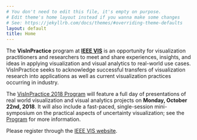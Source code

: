 ```yaml
---
# You don't need to edit this file, it's empty on purpose.
# Edit theme's home layout instead if you wanna make some changes
# See: https://jekyllrb.com/docs/themes/#overriding-theme-defaults
layout: default
title: Home
---
```


<!-- # Visualization in Practice 2018  -->

The **VisInPractice** program at **[IEEE VIS](http://ieeevis.org)** is an opportunity for visualization practitioners and researchers to meet and share experiences, insights, and ideas in applying visualization and visual analytics to real-world use cases. VisInPractice seeks to acknowledge successful transfers of visualization research into applications as well as current visualization practices occurring in industry. 

<!-- <img width="100%" src="assets/teaser.png" /> -->

The [VisInPractice 2018 Program](program.html) will feature a full day of presentations of real world visualization and visual analytics projects on **Monday, October 22nd, 2018**. It will also include a fast-paced, single-session mini-symposium on the practical aspects of uncertainty visualization; see the [Program](program.html) for more information.

Please register through the [IEEE VIS website](http://ieeevis.org).
